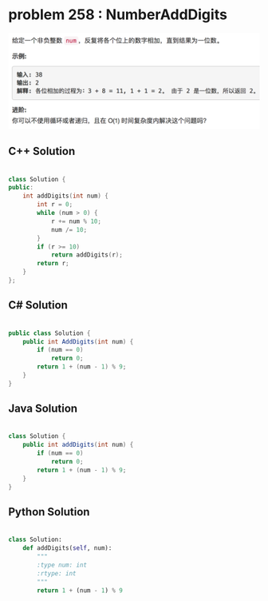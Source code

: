 
# problem 258 : NumberAddDigits

<img src="https://github.com/Peefy/PeefyLeetCode/blob/master/doc/201-300/258.NumberAddDigits/problem.png"/>

## C++ Solution

```c++

class Solution {
public:
    int addDigits(int num) {
        int r = 0;      
        while (num > 0) {
            r += num % 10;
            num /= 10;
        }
        if (r >= 10)
            return addDigits(r);
        return r;
    }
};

```

## C# Solution

```csharp

public class Solution {
    public int AddDigits(int num) {
        if (num == 0)
            return 0;
        return 1 + (num - 1) % 9;
    }
}

```

## Java Solution

```java

class Solution {
    public int addDigits(int num) {
        if (num == 0)
            return 0;
        return 1 + (num - 1) % 9;
    }
}

```

## Python Solution

```python

class Solution:
    def addDigits(self, num):
        """
        :type num: int
        :rtype: int
        """
        return 1 + (num - 1) % 9

```




